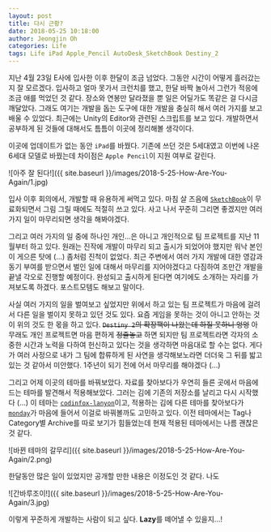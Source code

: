 ```yaml
---
layout: post
title: 다시 근황?
date: 2018-05-25 10:18:00
author: Jeongjin Oh
categories: Life
tags: Life iPad Apple_Pencil AutoDesk_SketchBook Destiny_2
---
```


지난 4월 23일 E사에 입사한 이후 한달이 조금 넘었다. 그동안 시간이 어떻게 흘러갔는지 잘 모르겠다. 입사하고 얼마 못가서 크런치를 했고, 한달 바짝 놀아서 그런가 적응에 조금 애를 먹었던 것 같다. 장소와 연봉만 달라졌을 뿐 일은 어딜가도 똑같은 걸 다시금 깨달았다. 그래도 여기는 개발을 돕는 도구에 대한 개발을 충실히 해서 여러 가지를 보고 배울 수 있었다. 최근에는 Unity의 Editor와 관련된 스크립트를 보고 있다. 개발하면서 공부하게 된 것들에 대해서도 틈틈이 이곳에 정리해볼 생각이다.

이곳에 업데이트가 없는 동안 `iPad`를 바꿨다. 기존에 쓰던 것은 5세대였고 이번에 나온 6세대 모델로 바꿨는데 차이점은 `Apple Pencil`이 지원 여부로 갈린다.

![아주 잘 된다!]({{ site.baseurl }}/images/2018-5-25-How-Are-You-Again/1.jpg)

입사 이후 회의에서, 개발할 때 유용하게 써먹고 있다. 마침 살 즈음에 [`SketchBook`](https://sketchbook.com/)이 무료화되면서 그림 그릴 때에도 적절히 쓰고 있다. 사고 나서 꾸준히 그리면 좋겠지만 여러 가지 일이 마무리되면 생각을 해봐야겠다.

그리고 여러 가지의 일 중에 하나인 개인...은 아니고 개인적으로 팀 프로젝트를 지난 11월부터 하고 있다. 원래는 진작에 개발이 마무리 되고 출시가 되었어야 했지만 워낙 본인이 게으른 탓에 (...) 좀처럼 진척이 없었다. 최근 주변에서 여러 가지 개발에 대한 영감과 동기 부여를 받으면서 벌인 일에 대해서 마무리를 지어야겠다고 다짐하여 조만간 개발을 끝낼 각오로 진행할 예정이다. 완성되고 출시하게 된다면 여기에도 소개하는 자리를 가져보도록 하겠다. 포스트모템도 해보고 말이다.

사실 여러 가지의 일을 벌여보고 싶었지만 위에서 하고 있는 팀 프로젝트가 마음에 걸려서 다른 일을 벌이지 못하고 있던 것도 있다. 요즘 게임을 못하는 것이 아니고 안하는 것이 위의 것도 한 몫을 하고 있다. <s>`Destiny 2`의 확장팩이 나왔는데 하질 못하니 엉엉</s> 아무래도 개인 프로젝트면 마음 편하게 <s>정줄놓고</s> 하면 되지만 팀 프로젝트라면 각자의 소중한 시간과 노력을 다하여 헌신하고 있다는 것을 생각하면 마음대로 할 수는 없다. 게다가 여러 사정으로 내가 그 팀에 합류하게 된 사연을 생각해보노라면 더더욱 그 뒤를 밟고 있는 것 같아서 미안했다. 1주년이 되기 전에 어서 마무리를 해야겠다 (...)

그리고 어제 이곳의 테마를 바꿔보았다. 자료를 찾아보다가 우연히 들른 곳에서 마음에 드는 테마를 발견해서 적용해보았다. 그러는 김에 기존의 저장소를 날리고 다시 시작했다 (...) 이 테마는 [`codinfox-lanyon`](https://github.com/codinfox/codinfox-lanyon)이고, 적용하는 김에 다른 테마를 찾아보다가 [`monday`](https://github.com/artemsheludko/monday)가 마음에 들어서 이걸로 바꿔볼까도 고민하고 있다. 이전 테마에서는 Tag나 Category별 Archive를 따로 보기가 힘들었는데 현재 적용된 테마에서는 나름 괜찮은 것 같다.

![바뀐 테마의 갈무리]({{ site.baseurl }}/images/2018-5-25-How-Are-You-Again/2.png)

한달동안 많은 일이 있었지만 공개할 만한 내용은 이정도인 것 같다. 나도

![간바루조이!]({{ site.baseurl }}/images/2018-5-25-How-Are-You-Again/3.jpg)

이렇게 꾸준하게 개발하는 사람이 되고 싶다. <strong>Lazy</strong>를 떼어낼 수 있을지...!